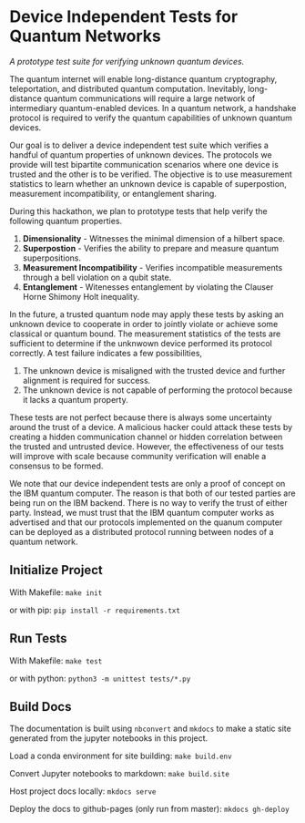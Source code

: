 # Device Independent Tests for Quantum Networks

*A prototype test suite for verifying unknown quantum devices.*

The quantum internet will enable long-distance quantum cryptography, teleportation, and distributed quantum computation. Inevitably, long-distance quantum communications will require a large network of intermediary quantum-enabled devices. In a quantum network, a handshake protocol is required to verify the quantum capabilities of unknown quantum devices. 

Our goal is to deliver a device independent test suite which verifies a handful of quantum properties of unknown devices. The protocols we provide will test bipartite communication scenarios where one device is trusted and the other is to be verified. The objective is to use measurement statistics to learn whether an unknown device is capable of superpostion, measurement incompatibility, or entanglement sharing.

During this hackathon, we plan to prototype tests that help verify the following quantum properties.

1. **Dimensionality** - Witnesses the minimal dimension of a hilbert space.
2. **Superpostion** - Verifies the ability to prepare and measure quantum superpositions.
3. **Measurement Incompatibility** - Verifies incompatible measurements through a bell violation on a qubit state.
4. **Entanglement** - Witenesses entanglement by violating the Clauser Horne Shimony Holt inequality.

In the future, a trusted quantum node may apply these tests by asking an unknown device to cooperate in order to jointly violate or achieve some classical or quantum bound. The measurement statistics of the tests are sufficient to determine if the unknwown device performed its protocol correctly. A test failure indicates a few possibilities,

1. The unknown device is misaligned with the trusted device and further alignment is required for success.
2. The unknown device is not capable of performing the protocol because it lacks a quantum property.

These tests are not perfect because there is always some uncertainty around the trust of a device. A malicious hacker could attack these tests by creating a hidden communication channel or hidden correlation between the trusted and untrusted device. However, the effectiveness of our tests will improve with scale because community verification will enable a consensus to be formed.

We note that our device independent tests are only a proof of concept on the IBM quantum computer. The reason is that both of our tested parties are being run on the IBM backend. There is no way to verify the trust of either party. Instead, we must trust that the IBM quantum computer works as advertised and that our protocols implemented on the quanum computer can be deployed as a distributed protocol running between nodes of a quantum network.

## Initialize Project

With Makefile: `make init`

or with pip: `pip install -r requirements.txt`

## Run Tests

With Makefile: `make test`

or with python: `python3 -m unittest tests/*.py`

## Build Docs

The documentation is built using `nbconvert` and `mkdocs` to make a static site generated from the jupyter notebooks in this project.

Load a conda environment for site building: `make build.env`

Convert Jupyter notebooks to markdown: `make build.site`

Host project docs locally: `mkdocs serve`

Deploy the docs to github-pages (only run from master): `mkdocs gh-deploy` 




